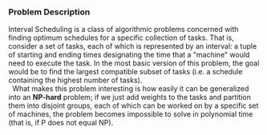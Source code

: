 ### Problem Description
Interval Scheduling is a class of algorithmic problems concerned with finding optimum schedules for a specific collection of tasks. That is, consider a set of tasks, each of which is represented by an interval: a tuple of starting and ending times designating the time that a "machine" would need to execute the task. In the most basic version of this problem, the goal would be to find the largest compatible subset of tasks (i.e. a schedule containing the highest number of tasks).    
&nbsp;
What makes this problem interesting is how easily it can be generalized into an __NP-hard__ problem; if we just add weights to the tasks and partition them into disjoint groups, each of which can be worked on by a specific set of machines, the problem becomes impossible to solve in polynomial time (that is, if P does not equal NP). 
